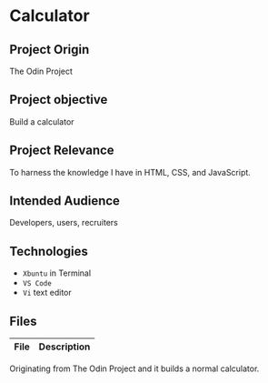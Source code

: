 # Calculator

## Project Origin
The Odin Project

## Project objective
Build a calculator

## Project Relevance 
To harness the knowledge I have in HTML, CSS, and JavaScript.

## Intended Audience
Developers, users, recruiters

## Technologies
* `Xbuntu` in Terminal
* `VS Code`
* `Vi` text editor

## Files
| File | Description |
| - | - |



Originating from The Odin Project and it builds a normal calculator.
